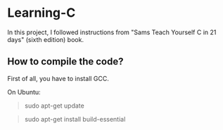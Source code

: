# Learning-C

In this project, I followed instructions from "Sams Teach Yourself C in 21 days" (sixth edition) book.

## How to compile the code?
First of all, you have to install GCC.

On Ubuntu:
> sudo apt-get update

> sudo apt-get install build-essential 
